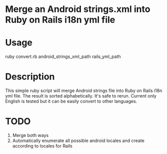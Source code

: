 <h1>Merge an Android strings.xml into Ruby on Rails i18n yml file</h1>
<h1>Usage</h1>
ruby convert.rb android_strings_xml_path rails_yml_path
<h1>Description</h1>
This simple ruby script will merge Android strings file into Ruby on Rails i18n yml file.  The result is sorted alphabetically.  It's safe to rerun.  Current only English is tested but it can be easily convert to other languages.

<h1>TODO</h1>
<ol>
<li>Merge both ways</li>
<li>Automatically enumerate all possible android locales and create according to locales for Rails</li>
</ol>
